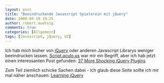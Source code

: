```yaml
---
layout: post
title: "Beeindruckende Javascript Spielerein mit jQuery"
date: 2008-04-10 19:25
author: robert.muehsig
comments: true
categories: [Allgemein]
tags: [Javascript, jQuery, UI]
---
```

<p></p>  <p>Ich hab mich bisher von <a href="http://jquery.com/">jQuery</a> oder anderen Javascript Librarys weniger beeindrucken lassen. <a href="http://script.aculo.us/">Script.aculo.us</a> war mir ein Begriff, aber ich hab jetzt einen interessanten Post gefunden: <a href="http://www.noupe.com/ajax/37-more-shocking-jquery-plugins.html">37 More Shocking jQuery Plugins</a></p>  <p>Zum Teil ziemlich schicke Sachen dabei - ich glaub diese Seite sollte ich mir mal n&#228;her anschauen: <a href="http://www.learningjquery.com/">Learning jQuery</a></p>
